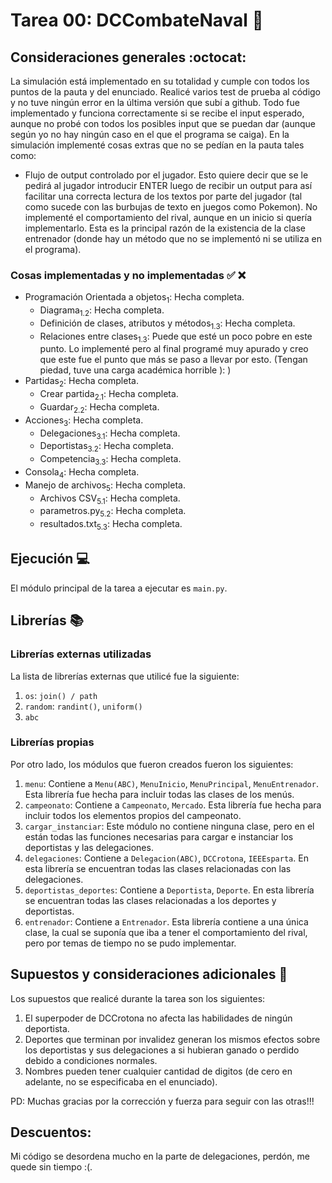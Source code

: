 # Tarea 00: DCCombateNaval :school_satchel:

## Consideraciones generales :octocat:

La simulación está implementado en su totalidad y cumple con todos los puntos de la pauta y del enunciado. Realicé varios test de prueba al código y no tuve ningún error en la última versión que subí a github.
Todo fue implementado y funciona correctamente si se recibe el input esperado, aunque no probé con todos los posibles input que se puedan dar (aunque según yo no hay ningún caso en el que el programa se caiga).
En la simulación implementé cosas extras que no se pedían en la pauta tales como:
* Flujo de output controlado por el jugador. Esto quiere decir que se le pedirá al jugador introducir ENTER luego de recibir un output para así facilitar una correcta lectura de los textos por parte del jugador (tal como sucede con las burbujas de texto en juegos como Pokemon).
No implementé el comportamiento del rival, aunque en un inicio si quería implementarlo. Esta es la principal razón de la existencia de la clase entrenador (donde hay un método que no se implementó ni se utiliza en el programa).

### Cosas implementadas y no implementadas :white_check_mark: :x:

* Programación Orientada a objetos<sub>1</sub>: Hecha completa.
    * Diagrama<sub>1.2</sub>: Hecha completa.
    * Definición de clases, atributos y métodos<sub>1.3</sub>: Hecha completa.
    * Relaciones entre clases<sub>1.3</sub>: Puede que esté un poco pobre en este punto. Lo implementé pero al final programé muy apurado y creo que este fue el punto que más se paso a llevar por esto. (Tengan piedad, tuve una carga académica horrible ): )
* Partidas<sub>2</sub>: Hecha completa.
    * Crear partida<sub>2.1</sub>: Hecha completa.
    * Guardar<sub>2.2</sub>: Hecha completa.
* Acciones<sub>3</sub>: Hecha completa.
    * Delegaciones<sub>3.1</sub>: Hecha completa.
    * Deportistas<sub>3.2</sub>: Hecha completa.
    * Competencia<sub>3.3</sub>: Hecha completa.
* Consola<sub>4</sub>: Hecha completa.
* Manejo de archivos<sub>5</sub>: Hecha completa.
    * Archivos CSV<sub>5.1</sub>: Hecha completa.
    * parametros.py<sub>5.2</sub>: Hecha completa.
    * resultados.txt<sub>5.3</sub>: Hecha completa.


## Ejecución :computer:
El módulo principal de la tarea a ejecutar es  ```main.py```.


## Librerías :books:
### Librerías externas utilizadas
La lista de librerías externas que utilicé fue la siguiente:

1. ```os```: ```join() / path```
2. ```random```: ```randint()```, ```uniform()```
3. ```abc```

### Librerías propias
Por otro lado, los módulos que fueron creados fueron los siguientes:

1. ```menu```: Contiene a ```Menu(ABC)```, ```MenuInicio```, ```MenuPrincipal```, ```MenuEntrenador```. Esta librería fue hecha para incluir todas las clases de los menús.
2. ```campeonato```: Contiene a ```Campeonato```, ```Mercado```. Esta librería fue hecha para incluir todos los elementos propios del campeonato.
3. ```cargar_instanciar```: Este módulo no contiene ninguna clase, pero en el están todas las funciones necesarias para cargar e instanciar los deportistas y las delegaciones.
4. ```delegaciones```: Contiene a ```Delegacion(ABC)```, ```DCCrotona```, ```IEEEsparta```. En esta librería se encuentran todas las clases relacionadas con las delegaciones.
5. ```deportistas_deportes```: Contiene a ```Deportista```, ```Deporte```. En esta librería se encuentran todas las clases relacionadas a los deportes y deportistas.
6. ```entrenador```: Contiene a ```Entrenador```. Esta librería contiene a una única clase, la cual se suponía que iba a tener el comportamiento del rival, pero por temas de tiempo no se pudo implementar.

## Supuestos y consideraciones adicionales :thinking:
Los supuestos que realicé durante la tarea son los siguientes:

1. El superpoder de DCCrotona no afecta las habilidades de ningún deportista.
2. Deportes que terminan por invalidez generan los mismos efectos sobre los deportistas y sus delegaciones a si hubieran ganado o perdido debido a condiciones normales.
3. Nombres pueden tener cualquier cantidad de digitos (de cero en adelante, no se especificaba en el enunciado).

PD: Muchas gracias por la corrección y fuerza para seguir con las otras!!!


## Descuentos:

Mi código se desordena mucho en la parte de delegaciones, perdón, me quede sin tiempo :(.
